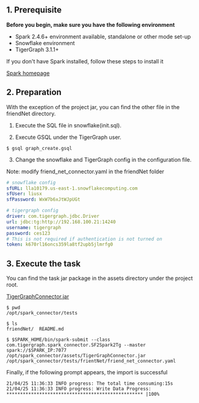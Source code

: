 

## 1. Prerequisite

**Before you begin, make sure you have the following environment**

- Spark 2.4.6+ environment available, standalone or other mode set-up
- Snowflake environment
- TigerGraph 3.1.1+

If you don't have Spark installed, follow these steps to install it

[Spark homepage](https://spark.apache.org)

## 2. Preparation 

With the exception of the project jar, you can find the other file in the friendNet directory.

1. Execute the SQL file in snowflake(init.sql).

2. Execute GSQL under the TigerGraph user.

```
$ gsql graph_create.gsql
```

3. Change the snowflake and TigerGraph config in the configuration file.

Note: modify friend_net_connector.yaml in the friendNet folder

```yaml
# snowflake config
sfURL: lla10179.us-east-1.snowflakecomputing.com
sfUser: liusx
sfPassword: WxW7b6xJtWJpUGt

# tigergraph config
driver: com.tigergraph.jdbc.Driver
url: jdbc:tg:http://192.168.100.21:14240
username: tigergraph
password: ces123
# This is not required if authentication is not turned on
token: k670rl16oncs359la8tf2upb5jlmrfg0
```

## 3. Execute the task

You can find the task jar package in the assets directory under the project root.

[TigerGraphConnector.jar](../assets/TigerGraphConnector.jar)

```shell
$ pwd
/opt/spark_connector/tests

$ ls
friendNet/  README.md

$ $SPARK_HOME/bin/spark-submit --class com.tigergraph.spark_connector.SF2Spark2Tg --master spark://$SPARK_IP:7077 /opt/spark_connector/assets/TigerGraphConnector.jar /opt/spark_connector/tests/frientNet/friend_net_connector.yaml
```

Finally, if the following prompt appears, the import is successful

```
21/04/25 11:36:33 INFO progress: The total time consuming:15s
21/04/25 11:36:33 INFO progress: Write Data Progress: ************************************************** |100%
```

